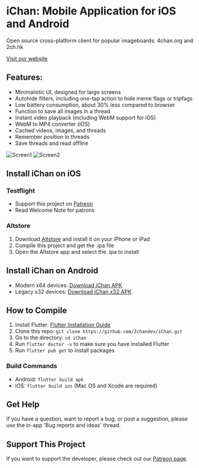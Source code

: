 # iChan: Mobile Application for iOS and Android

Open source cross-platform client for popular imageboards: 4chan.org and 2ch.hk

[Visit our website](https://ichan.zchan.app/?utm_source=github&utm_medium=link&utm_campaign=4chan)

## Features:

- Minimalistic UI, designed for large screens
- Autohide filters, including one-tap action to hide meme flags or tripfags
- Low battery consumption, about 30% less compared to browser
- Function to save all images in a thread
- Instant video playback (including WebM support for iOS)
- WebM to MP4 converter (iOS)
- Cached videos, images, and threads
- Remember position in threads
- Save threads and read offline

![Screen1](https://zchan.app/assets/screen5.png)
![Screen2](https://zchan.app/assets/screen4.png?q=1)

## Install iChan on iOS

### Testflight

- Support this project on [Patreon](https://www.patreon.com/zchandev)
- Read Welcome Note for patrons

### Altstore

1. Download [Altstore](https://altstore.io) and install it on your iPhone or iPad
2. Compile this project and get the .ipa file
3. Open the Altstore app and select the .ipa to install

## Install iChan on Android

- Modern x64 devices: [Download iChan APK](https://zchan.app/download/google/iChan.apk)
- Legacy x32 devices: [Download iChan x32 APK](https://zchan.app/download/google/iChan-x32.apk)

## How to Compile

1. Install Flutter: [Flutter Installation Guide](https://flutter.dev/docs/get-started/install)
2. Clone this repo: `git clone https://github.com/Zchandev/iChan.git`
3. Go to the directory: `cd iChan`
4. Run `flutter doctor -v` to make sure you have installed Flutter
5. Run `flutter pub get` to install packages

### Build Commands

- Android: `flutter build apk`
- iOS: `flutter build ios` (Mac OS and Xcode are required)

## Get Help

If you have a question, want to report a bug, or post a suggestion, please use the in-app 'Bug reports and ideas' thread.

## Support This Project

If you want to support the developer, please check out our [Patreon page](https://www.patreon.com/zchandev).
